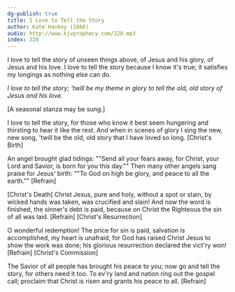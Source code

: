 ```yaml
---
dg-publish: true
title: I Love to Tell the Story
author: Kate Hankey (1866)
audio: http://www.kjvprophecy.com/228.mp3
index: 228
---
```


I love to tell the story
of unseen things above,
of Jesus and his glory,
of Jesus and his love.
I love to tell the story
because I know it's true;
it satisfies my longings
as nothing else can do.

*I love to tell the story;
'twill be my theme in glory
to tell the old, old story
of Jesus and his love.*

[A seasonal stanza may be sung.]

I love to tell the story,
for those who know it best
seem hungering and thirsting
to hear it like the rest.
And when in scenes of glory
I sing the new, new song,
'twill be the old, old story
that I have loved so long.
[Christ's Birth]

An angel brought glad tidings:
""Send all your fears away,
for Christ, your Lord and Savior,
is born for you this day.""
Then many other angels
sang praise for Jesus' birth:
""To God on high be glory,
and peace to all the earth."" [Refrain]

[Christ's Death]
Christ Jesus, pure and holy,
without a spot or stain,
by wicked hands was taken,
was crucified and slain!
And now the word is finished,
the sinner's debt is paid,
because on Christ the Righteous
the sin of all was laid. [Refrain]
[Christ's Resurrection]

O wonderful redemption!
The price for sin is paid,
salvation is accomplished,
my heart is unafraid,
for God has raised Christ Jesus
to show the work was done;
his glorious resurrection
declared the vict'ry won! [Refrain]
[Christ's Commission]

The Savior of all people
has brought his peace to you;
now go and tell the story,
for others need it too.
To ev'ry land and nation
ring out the gospel call;
proclaim that Christ is risen
and grants his peace to all. [Refrain]
